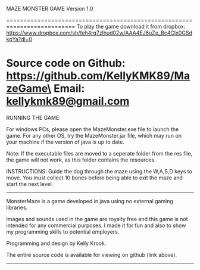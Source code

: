 MAZE MONSTER GAME
Version 1.0

==========================================================================
To play the game download it from dropbox:
https://www.dropbox.com/sh/feh4rq7zlhud02w/AAA4EJ6uZe_Bc4Clx0GSdkqYa?dl=0

Source code on Github: https://github.com/KellyKMK89/MazeGame\
Email: kellykmk89@gmail.com
==========================================================================

RUNNING THE GAME:

For windows PCs, please open the MazeMonster.exe file to launch the game. 
For any other OS, try the MazeMonster.jar file, which may run on your 
machine if the version of java is up to date. 

Note: If the executable files are moved to a seperate folder from the res 
file, the game will not work, as this folder contains the resources.

INSTRUCTIONS:
Guide the dog through the maze using the W,A,S,D keys to move. You must 
collect 10 bones before being able to exit the maze and start the next level.

**************************************************************************

MonsterMaze is a game developed in java using no external gaming libraries.

Images and sounds used in the game are royalty free and this game is not 
intended for any commercial purposes. I made it for fun and also to show my 
programming skills to potential employers.

Programming and design by Kelly Krook.

The entire source code is available for viewing on github (link above). 

**************************************************************************
